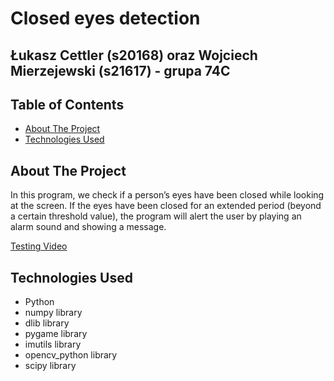 # Closed eyes detection

## Łukasz Cettler (s20168) oraz Wojciech Mierzejewski (s21617) - grupa 74C

<!-- TABLE OF CONTENTS -->
## Table of Contents

* [About The Project](#about-the-project)
* [Technologies Used](#technologies-used)

<!-- ABOUT THE PROJECT -->
## About The Project

 In this program, we check if a person’s eyes have been closed while looking at the screen.
 If the eyes have been closed for an extended period (beyond a certain threshold value), the program will alert the user by playing an alarm sound and showing a message.

[Testing Video](https://www.youtube.com/watch?v=o82xeXoxKVc)

## Technologies Used

* Python
* numpy library
* dlib library
* pygame library
* imutils library
* opencv_python library
* scipy library
